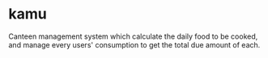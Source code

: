 # kamu
Canteen management system which calculate the daily food to be cooked, and manage every users' consumption to get the total due amount of each.
